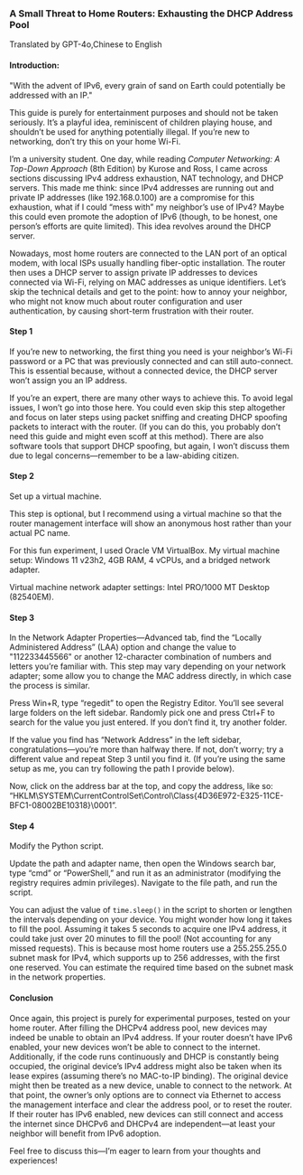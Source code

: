 ### A Small Threat to Home Routers: Exhausting the DHCP Address Pool

Translated by GPT-4o,Chinese to English

#### Introduction:

"With the advent of IPv6, every grain of sand on Earth could potentially be addressed with an IP."

This guide is purely for entertainment purposes and should not be taken seriously. It’s a playful idea, reminiscent of children playing house, and shouldn’t be used for anything potentially illegal. If you’re new to networking, don’t try this on your home Wi-Fi.

I’m a university student. One day, while reading *Computer Networking: A Top-Down Approach* (8th Edition) by Kurose and Ross, I came across sections discussing IPv4 address exhaustion, NAT technology, and DHCP servers. This made me think: since IPv4 addresses are running out and private IP addresses (like 192.168.0.100) are a compromise for this exhaustion, what if I could “mess with” my neighbor’s use of IPv4? Maybe this could even promote the adoption of IPv6 (though, to be honest, one person’s efforts are quite limited). This idea revolves around the DHCP server.

Nowadays, most home routers are connected to the LAN port of an optical modem, with local ISPs usually handling fiber-optic installation. The router then uses a DHCP server to assign private IP addresses to devices connected via Wi-Fi, relying on MAC addresses as unique identifiers. Let’s skip the technical details and get to the point: how to annoy your neighbor, who might not know much about router configuration and user authentication, by causing short-term frustration with their router.

#### Step 1

If you’re new to networking, the first thing you need is your neighbor’s Wi-Fi password or a PC that was previously connected and can still auto-connect. This is essential because, without a connected device, the DHCP server won’t assign you an IP address.

If you’re an expert, there are many other ways to achieve this. To avoid legal issues, I won’t go into those here. You could even skip this step altogether and focus on later steps using packet sniffing and creating DHCP spoofing packets to interact with the router. (If you can do this, you probably don’t need this guide and might even scoff at this method). There are also software tools that support DHCP spoofing, but again, I won’t discuss them due to legal concerns—remember to be a law-abiding citizen.

#### Step 2

Set up a virtual machine.

This step is optional, but I recommend using a virtual machine so that the router management interface will show an anonymous host rather than your actual PC name.

For this fun experiment, I used Oracle VM VirtualBox. My virtual machine setup: Windows 11 v23h2, 4GB RAM, 4 vCPUs, and a bridged network adapter.

Virtual machine network adapter settings: Intel PRO/1000 MT Desktop (82540EM).

#### Step 3

In the Network Adapter Properties—Advanced tab, find the “Locally Administered Address” (LAA) option and change the value to "112233445566" or another 12-character combination of numbers and letters you’re familiar with. This step may vary depending on your network adapter; some allow you to change the MAC address directly, in which case the process is similar.

Press Win+R, type “regedit” to open the Registry Editor. You’ll see several large folders on the left sidebar. Randomly pick one and press Ctrl+F to search for the value you just entered. If you don’t find it, try another folder.

If the value you find has “Network Address” in the left sidebar, congratulations—you’re more than halfway there. If not, don’t worry; try a different value and repeat Step 3 until you find it. (If you’re using the same setup as me, you can try following the path I provide below).

Now, click on the address bar at the top, and copy the address, like so: “HKLM\SYSTEM\CurrentControlSet\Control\Class{4D36E972-E325-11CE-BFC1-08002BE10318}\0001”.

#### Step 4

Modify the Python script.

Update the path and adapter name, then open the Windows search bar, type “cmd” or “PowerShell,” and run it as an administrator (modifying the registry requires admin privileges). Navigate to the file path, and run the script.

You can adjust the value of `time.sleep()` in the script to shorten or lengthen the intervals depending on your device. You might wonder how long it takes to fill the pool. Assuming it takes 5 seconds to acquire one IPv4 address, it could take just over 20 minutes to fill the pool! (Not accounting for any missed requests). This is because most home routers use a 255.255.255.0 subnet mask for IPv4, which supports up to 256 addresses, with the first one reserved. You can estimate the required time based on the subnet mask in the network properties.

#### Conclusion

Once again, this project is purely for experimental purposes, tested on your home router. After filling the DHCPv4 address pool, new devices may indeed be unable to obtain an IPv4 address. If your router doesn’t have IPv6 enabled, your new devices won’t be able to connect to the internet. Additionally, if the code runs continuously and DHCP is constantly being occupied, the original device’s IPv4 address might also be taken when its lease expires (assuming there’s no MAC-to-IP binding). The original device might then be treated as a new device, unable to connect to the network. At that point, the owner’s only options are to connect via Ethernet to access the management interface and clear the address pool, or to reset the router. If their router has IPv6 enabled, new devices can still connect and access the internet since DHCPv6 and DHCPv4 are independent—at least your neighbor will benefit from IPv6 adoption.

Feel free to discuss this—I’m eager to learn from your thoughts and experiences!